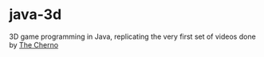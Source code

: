 # java-3d
3D game programming in Java, replicating the very first set of videos done by [The Cherno](https://github.com/TheCherno)
